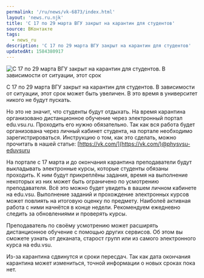 ```yaml
---
permalink: '/ru/news/vk-6873/index.html'
layout: 'news.ru.njk'
title: 'С 17 по 29 марта ВГУ закрыт на карантин для студентов'
source: ВКонтакте
tags:
  - news_ru
description: 'С 17 по 29 марта ВГУ закрыт на карантин для студентов'
updatedAt: 1584380917
---
```

![С 17 по 29 марта ВГУ закрыт на карантин для студентов. В зависимости от ситуации, этот срок](https://sun9-46.userapi.com/impg/c858136/v858136678/19bbdd/rRJ7Owalt3U.jpg?size=600x375&quality=96&proxy=1&sign=92664a95592e221c06c5bcf799ed8d28&c_uniq_tag=xacp2tvREo7Z1YTX9Z72qiNGC2OsQwx2p2N_v_CkvAM&type=album)

С 17 по 29 марта ВГУ закрыт на карантин для студентов. В зависимости от ситуации, этот срок может быть увеличен. В это время в университет никого не будут пускать.

Но это не значит, что студенты будут отдыхать. На время карантина организовано дистанционное обучение через электронный портал edu.vsu.ru. Проходить его нужно обязательно. Так как вся работа будет организована через личный кабинет студента, на портале необходимо зарегистрироваться. Инструкцию о том, как это сделать, можно прочитать в нашей статье: [https://vk.com/](https://vk.com/)@physvsu-eduvsuru

На портале с 17 марта и до окончания карантина преподаватели будут выкладывать электронные курсы, которые студенты обязаны проходить. К ним будут прикреплёны задания, время на выполнение некоторых из них может быть ограничено по усмотрению преподавателя. Всё это можно будет увидеть в вашем личном кабинете на edu.vsu. Выполнение заданий и прохождение электронных курсов может повлиять на итоговую оценку по предмету. Наиболеё активная работа с ними начнётся в конце недели. Рекомендуем ежедневно следить за обновлениями и проверять курсы.

Преподаватель по своёму усмотрению может расширять дистанционное обучение с помощью других сервисов. Об этом вы сможете узнать от деканата, старост групп или из самого электронного курса на edu.vsu.

Из-за карантина сдвинутся и сроки пересдач. Так как дата окончания карантина может измениться, точной информации о новых сроках пока нет.
